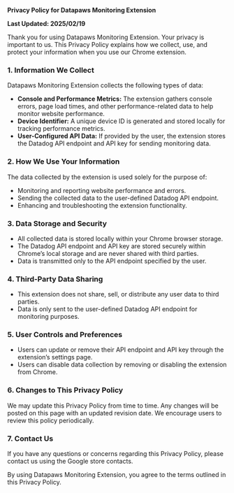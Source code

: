 **Privacy Policy for Datapaws Monitoring Extension**

**Last Updated: 2025/02/19**

Thank you for using Datapaws Monitoring Extension. Your privacy is important to us. This Privacy Policy explains how we collect, use, and protect your information when you use our Chrome extension.

### **1. Information We Collect**
Datapaws Monitoring Extension collects the following types of data:
- **Console and Performance Metrics:** The extension gathers console errors, page load times, and other performance-related data to help monitor website performance.
- **Device Identifier:** A unique device ID is generated and stored locally for tracking performance metrics.
- **User-Configured API Data:** If provided by the user, the extension stores the Datadog API endpoint and API key for sending monitoring data.

### **2. How We Use Your Information**
The data collected by the extension is used solely for the purpose of:
- Monitoring and reporting website performance and errors.
- Sending the collected data to the user-defined Datadog API endpoint.
- Enhancing and troubleshooting the extension functionality.

### **3. Data Storage and Security**
- All collected data is stored locally within your Chrome browser storage.
- The Datadog API endpoint and API key are stored securely within Chrome’s local storage and are never shared with third parties.
- Data is transmitted only to the API endpoint specified by the user.

### **4. Third-Party Data Sharing**
- This extension does not share, sell, or distribute any user data to third parties.
- Data is only sent to the user-defined Datadog API endpoint for monitoring purposes.

### **5. User Controls and Preferences**
- Users can update or remove their API endpoint and API key through the extension’s settings page.
- Users can disable data collection by removing or disabling the extension from Chrome.

### **6. Changes to This Privacy Policy**
We may update this Privacy Policy from time to time. Any changes will be posted on this page with an updated revision date. We encourage users to review this policy periodically.

### **7. Contact Us**
If you have any questions or concerns regarding this Privacy Policy, please contact us using the Google store contacts.

By using Datapaws Monitoring Extension, you agree to the terms outlined in this Privacy Policy.